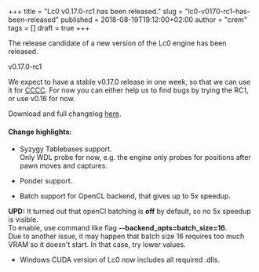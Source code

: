 +++
title = "Lc0 v0.17.0-rc1 has been released."
slug = "lc0-v0170-rc1-has-been-released"
published = 2018-08-19T19:12:00+02:00
author = "crem"
tags = []
draft = true
+++

The release candidate of a new version of the Lc0 engine has been released.

v0.17.0-rc1

We expect to have a stable v0.17.0 release in one week, so that we can use it
for [CCCC](http://www.chess.com/cccc). For now you can either help us to find
bugs by trying the RC1, or use v0.16 for now.

Download and full changelog
[here](https://github.com/LeelaChessZero/lc0/releases).

#### Change highlights:

  * Syzygy Tablebases support.  
Only WDL probe for now, e.g. the engine only probes for positions after pawn
moves and captures.

  * Ponder support.
  * Batch support for OpenCL backend, that gives up to 5x speedup.

 **UPD:** It turned out that openCl batching is **off** by default, so no 5x
speedup is visible.  
To enable, use command like flag **\--backend_opts=batch_size=16**.  
Due to another issue, it may happen that batch size 16 requires too much VRAM
so it doesn't start. In that case, try lower values.

  * Windows CUDA version of Lc0 now includes all required .dlls.
